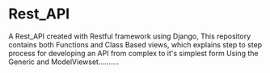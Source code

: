# Rest_API
A Rest_API created with Restful framework using Django, This repository  contains both Functions  and Class Based views, which explains step to step process for developing an API from complex to it's simplest form Using the Generic and ModelViewset..........
